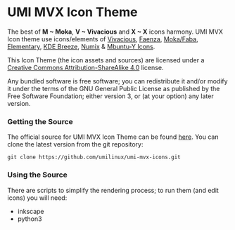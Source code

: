 UMI MVX Icon Theme
==================

The best of **M ~ Moka**, **V ~ Vivacious** and **X ~ X** icons harmony.
UMI MVX Icon theme use icons/elements of 
[Vivacious](http://www.ravefinity.com/p/vivacious-colors-gtk-icon-theme.html), 
[Faenza](https://tiheum.deviantart.com/art/Faenza-Icons-173323228), 
[Moka/Faba](https://github.com/moka-project/moka-icon-theme), 
[Elementary](https://github.com/elementary/icons), 
[KDE Breeze](https://github.com/KDE/breeze-icons), 
[Numix](https://github.com/numixproject/numix-icon-theme) & 
[Mbuntu-Y Icons](https://launchpad.net/~noobslab/+archive/ubuntu/themes/+build/7128035).


This Icon Theme (the icon assets and sources) are licensed under a [Creative Commons Attribution-ShareAlike 4.0](http://creativecommons.org/licenses/by-sa/4.0/legalcode) license.

Any bundled software is free software; you can redistribute it and/or modify it under the terms of the GNU General Public License as published by the Free Software Foundation; either version 3, or (at your option) any later version.

### Getting the Source

The official source for UMI MVX Icon Theme can be found [here](https://github.com/umilinux/umi-mvx-icons). You can clone the latest version from the git repository:

    git clone https://github.com/umilinux/umi-mvx-icons.git

### Using the Source

There are scripts to simplify the rendering process; to run them (and edit icons) you will need:

 * inkscape
 * python3
